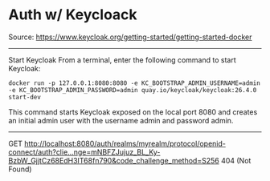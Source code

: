 # Auth w/ Keycloack

Source: <https://www.keycloak.org/getting-started/getting-started-docker>

---

Start Keycloak
From a terminal, enter the following command to start Keycloak:

    docker run -p 127.0.0.1:8080:8080 -e KC_BOOTSTRAP_ADMIN_USERNAME=admin -e KC_BOOTSTRAP_ADMIN_PASSWORD=admin quay.io/keycloak/keycloak:26.4.0 start-dev

This command starts Keycloak exposed on the local port 8080 and creates an initial admin user with the username admin and password admin.

---

GET <http://localhost:8080/auth/realms/myrealm/protocol/openid-connect/auth?clie…nge=mNBFZJujuz_BL_Ky-BzbW_GjjtCz68EdH3IT68fn790&code_challenge_method=S256> 404 (Not Found)
